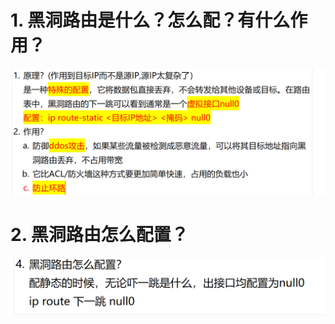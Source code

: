 # 1. 黑洞路由是什么？怎么配？有什么作用？

![alt text](images/面试题---黑洞路由/image-1.png)

# 2. 黑洞路由怎么配置？

![alt text](images/面试题---黑洞路由/image.png)
